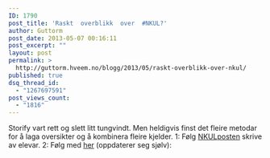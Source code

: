 ```yaml
---
ID: 1790
post_title: 'Raskt  overblikk  over  #NKUL?'
author: Guttorm
post_date: 2013-05-07 00:16:11
post_excerpt: ""
layout: post
permalink: >
  http://guttorm.hveem.no/blogg/2013/05/raskt-overblikk-over-nkul/
published: true
dsq_thread_id:
  - "1267697591"
post_views_count:
  - "1816"
---
```

Storify vart rett og slett litt tungvindt. Men heldigvis finst det fleire metodar for å laga oversikter og å kombinera fleire kjelder.
1: Følg <a href="http://nkulposten.nkul.no">NKULposten</a> skrive av elevar.
2: Følg med <a href="https://www.rebelmouse.com/nkul/">her</a> (oppdaterer seg sjølv):
<script class="rebelmouse-embed-script" type="text/javascript" src="https://www.rebelmouse.com/static/js-build/embed/embed.js?site=nkul&amp;height=1500&amp;flexible=0&amp;scrollbar_theme=dark"></script>